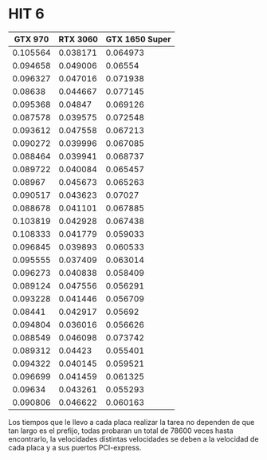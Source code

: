 # HIT 6

| GTX 970  | RTX 3060 | GTX 1650 Super |
|----------|----------|----------------|
| 0.105564 | 0.038171 | 0.064973 |
| 0.094658 | 0.049006 | 0.06554  |
| 0.096327 | 0.047016 | 0.071938 |
| 0.08638  | 0.044667 | 0.077145 |
| 0.095368 | 0.04847  | 0.069126 |
| 0.087578 | 0.039575 | 0.072548 |
| 0.093612 | 0.047558 | 0.067213 |
| 0.090272 | 0.039996 | 0.067085 |
| 0.088464 | 0.039941 | 0.068737 |
| 0.089722 | 0.040084 | 0.065457 |
| 0.08967  | 0.045673 | 0.065263 |
| 0.090517 | 0.043623 | 0.07027  |
| 0.088678 | 0.041101 | 0.067885 |
| 0.103819 | 0.042928 | 0.067438 |
| 0.108333 | 0.041779 | 0.059033 |
| 0.096845 | 0.039893 | 0.060533 |
| 0.095555 | 0.037409 | 0.063014 |
| 0.096273 | 0.040838 | 0.058409 |
| 0.089124 | 0.047556 | 0.056291 |
| 0.093228 | 0.041446 | 0.056709 |
| 0.08441  | 0.042917 | 0.05692  |
| 0.094804 | 0.036016 | 0.056626 |
| 0.088549 | 0.046098 | 0.073742 |
| 0.089312 | 0.04423  | 0.055401 |
| 0.094322 | 0.040145 | 0.059521 |
| 0.096699 | 0.041459 | 0.061325 |
| 0.09634  | 0.043261 | 0.055293 |
| 0.090806 | 0.046622 | 0.060163 |

Los tiempos que le llevo a cada placa realizar la tarea no dependen de que tan largo es el prefijo, todas probaran un total de 78600 veces hasta encontrarlo,
la velocidades distintas velocidades se deben a la velocidad de cada placa y a sus puertos PCI-express.



